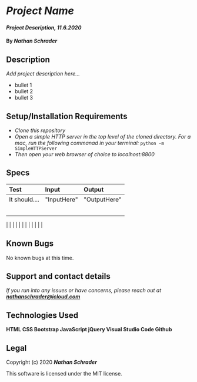 # _Project Name_

#### _Project Description, 11.6.2020_

#### By _**Nathan Schrader**_

## Description

_Add project description here..._

*   bullet 1
*   bullet 2
*   bullet 3
    

## Setup/Installation Requirements

* _Clone this repository_
* _Open a simple HTTP server in the top level of the cloned directory. For a mac, run the following commanad in your terminal:_
    `python -m SimpleHTTPServer`
* _Then open your web browser of choice to localhost:8800_

## Specs

| Test | Input | Output |
| :-- | :--| :-- |
| It should.... | "InputHere" | "OutputHere" |
|  |  |  |
|  |  |  |
|  |  |  |
|  |  |  |
|  |  |  |

|  |  |  |
|  |  |  |
|  |  |  |




## Known Bugs

No known bugs at this time.

## Support and contact details

_If you run into any issues or have concerns, please reach out at **nathanschrader@icloud.com**_

## Technologies Used

**HTML
CSS
Bootstrap
JavaScript
jQuery
Visual Studio Code
Github**

## Legal

Copyright (c) 2020 **_Nathan Schrader_**

This software is licensed under the MIT license.